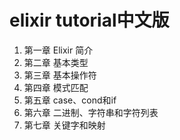# elixir tutorial中文版

1. 第一章 Elixir 简介
2. 第二章 基本类型
3. 第三章 基本操作符
4. 第四章 模式匹配
5. 第五章 case、cond和if
6. 第六章 二进制、字符串和字符列表
7. 第七章 关键字和映射
